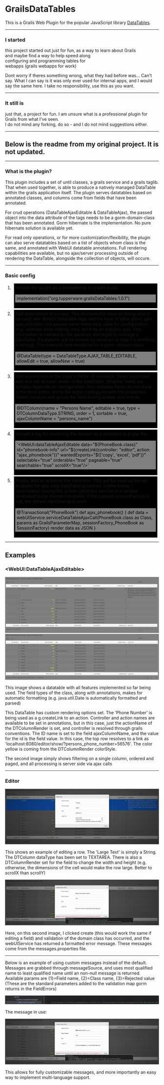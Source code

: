 # GrailsDataTables
This is a Grails Web Plugin for the popular JavaScript library <a href='https://datatables.net/'>DataTables</a>.
<br>

---

<h3>I started</h3> this project started out just for fun, as a way to learn about Grails<br>
and maybe find a way to help speed along<br>
configuring and programming tables for<br>
webapps (grails webapps for work)

<p>
Dont worry if theres something wrong, what they had before was... Can't say. What I can say is it was only ever used for internal apps,
and I would say the same here. I take no responsibility, use this as you want.
</p>

---

<h3>It still is</h3>
just that, a project for fun. I am unsure what is a professional plugin for Grails from what I've seen.<br>
I do not mind any forking, do so - and I do not mind suggestions either.

---

<h2>Below is the readme from my original project. It is not updated.</h2>

---

### What is the plugin?

<p>
This plugin includes a set of until classes, a grails service and a grails taglib. That when used together, is able
to produce a natively managed DataTable within the grails application itself. The plugin serves datatables based on annotated classes, and columns come from fields that have been annotated.
</p>
<p>For crud operations (DataTableAjaxEditable & DataTableAjax), the passed object into the data attribute of the tags needs to be a gorm-domain-class that has been annotated. Gorm hibernate is the implementation. No pure hibernate solution is available yet.</p>
<p>For read only operations, or for more customization/flexibility, the plugin can also serve datatables based on a list of objects whom class is the same, and annotated with WebUI datatable annotations. Full rendering capabilities are available, but no ajax/server processing outside of rendering the DataTable, alongside the collection of objects, will occure.</p>

---

### Basic config

1. <div style="margin: 1%; padding: 1%; background-color: black"><span>Include the plugin as a dependency in gradle.build:</span><p style="padding: 1%; background-color: grey; color: black">implementation("org.tupperware:grailsDataTables:1.0.1")</p></div>
2. <div style="margin: 1%; padding: 1%; background-color: black"><span>Add annotations to a class. This declares the class as being able to be used with WebUI DataTable tags and the type of table (html, ajax, ajax_editable) and passes some meta-data used for configuration (e.g. whether allow editing, new, ect if its an editable ajax. This information is needed by the services and taglib to manage a DataTable. Exceptions will be thrown by services or tags if something is wrong). The example here would be for a gorm-domain-class.</span><p style="padding: 1%; background-color: grey; color: black">@DataTable(type = DataTableType.AJAX_TABLE_EDITABLE, allowEdit = true, allowNew = true)</p></div>
3. <div style="margin: 1%; padding: 1%; background-color: black"><span>Add annotations to the class's fields. At minimum, fields annotated with this will at least render in the DataTable. Whether fields are editable depends on configuration. Non-editable fields do not show in the form editor, nor is the editor configured with the properties. WebUI services will ignore the field during update and inserts.</span><p style="padding: 1%; background-color: grey; color: black">@DTColumn(name = "Persons Name", editable = true, type = DTColumnDataType.STRING, order = 1, sortable = true, ajaxColumnName = "persons_name")</p></div>
4. <div style="margin: 1%; padding: 1%; background-color: black"><span>Include a tag for rendering the domain as a datatable in a gsp file.</span><p style="padding: 1%; background-color: grey; color: black">'&lt;WebUI:dataTableAjaxEditable data="${PhoneBook.class}" id="phonebook-info" url="${createLink(controller: "editor", action: "ajax_phonebook")}" wantedExports="${['copy', 'excel', 'pdf']}" selectable="true" orderable="true" pageable="true" searchable="true" scrollX="true"/&gt;'</p></div>
4. <div style="margin: 1%; padding: 1%; background-color: black"><span>Finally, add an action to the controller. This will be used as the api endpoint for ajax calls DataTable produces. Unlike below, I recommend moving the actual call to the service in a service dedicated to the domain/controller. If the passed sessionFactory is null, the default dataSource is used.</span><p style="padding: 1%; background-color: grey; color: black">@Transactional("PhoneBook")
    def ajax_phonebook() {
        def data = webUIService.serviceDataTableAjaxCall(PhoneBook.class as Class, params as GrailsParameterMap, sessionFactory_PhoneBook as SessionFactory)
        render data as JSON
    }</p></div>

---

## Examples

### \<WebUI:DataTableAjaxEditable>
<img src="./docs/img/DataTableAjaxEditable_table.png">
<img src="./docs/img/DataTableAjaxEditable_filter_column_order_ascending_paging_all_server_side.png">
<p>This image shows a datatable with all features implemented so far being used. The field types of the class, along with annotations, makes for automatic formatting (e.g. java.util.Date is automatically formatted and parsed)</p>
<p>This DataTable has custom rendering options set. The 'Phone Number' is being used as a g.createLink to an action. Controller and action names are available to be set in annotations, but in this case, just the actionName of the DTColumnRender is set, and controller is resolved through grails conventions. The ID name is set to the field ajaxColumnName, and the value for the id is the field value. In this case, the top row resolves to a link as 'localhost:8080/editor/show/?persons_phone_number=56576'. The color yellow is coming from the DTColumnRender colorStyle.</p>
<p>The second image simply shows filtering on a single column, ordered and paged, and all processing is server side via ajax calls</p>

---

### Editor

<img src="./docs/img/DataTableAjaxEditable_edit_form.png">
<p>This shows an example of editing a row. The 'Large Text' is simply a String. The DTColumn dataType has been set to TEXTAREA. There is also a DTColumnRender set for the field to change the width and height (e.g. otherwise, the dimensions of the cell would make the row large. Better to scrollX than scrollY)</p>
<img src="docs/img/DataTablesAjaxEditableAutomaticValidation.png"/>
<p>Here, on this second image, I clicked create (this would work the same if editing a field) and validation of the domain class has occurred, and the webUIService has returned a formatted error message. These messages come from the messages.properties file. </p>

---

<p>Below is an example of using custom messages instead of the default. Messages are grabbed through messageSource, and uses most qualified name to least qualified name until an non-null message is returned. Available params are {1}=Field name, {2}=Class name, {3}=Rejected value (These are the standard parameters added to the validation map gorm returns in the FieldErrors)</p>
<img src="docs/img/DataTableAjaxEditable_custom_validation_message.png"/>
<p>The message in use:</p>
<img src="docs/img/DataTableAjaxEditable_example_using_custom_validation_message.png"/>
<p>This allows for fully customizable messages, and more importantly an easy way to implement multi-language support.</p>
